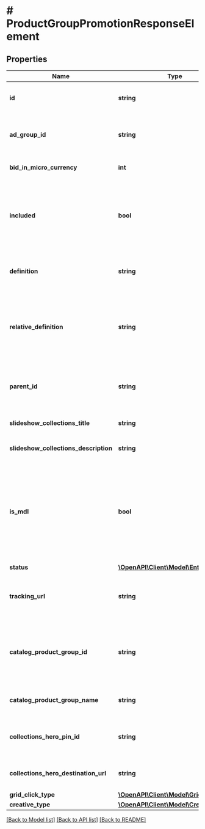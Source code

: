 # # ProductGroupPromotionResponseElement

## Properties

Name | Type | Description | Notes
------------ | ------------- | ------------- | -------------
**id** | **string** | ID of the product group promotion. | [optional]
**ad_group_id** | **string** | ID of the ad group the product group belongs to. | [optional]
**bid_in_micro_currency** | **int** | The bid in micro currency. | [optional]
**included** | **bool** | True if the group is BIDDABLE, false if it should be EXCLUDED from serving ads. | [optional]
**definition** | **string** | The full product group definition path | [optional]
**relative_definition** | **string** | The definition of the product group, relative to its parent - an attribute name/value pair | [optional]
**parent_id** | **string** | The parent Product Group ID of this Product Group | [optional]
**slideshow_collections_title** | **string** | Slideshow Collections Title | [optional]
**slideshow_collections_description** | **string** | Slideshow Collections Description | [optional]
**is_mdl** | **bool** | If set to true products promoted in this product group will use the Mobile Deep Link specified in your catalog | [optional]
**status** | [**\OpenAPI\Client\Model\EntityStatus**](EntityStatus.md) |  | [optional]
**tracking_url** | **string** | Tracking template for proudct group promotions. 4000 limit | [optional]
**catalog_product_group_id** | **string** | ID of the catalogs product group that this product group promotion references | [optional]
**catalog_product_group_name** | **string** | Catalogs product group name | [optional]
**collections_hero_pin_id** | **string** | Hero Pin ID if this PG is promoted as a Collection | [optional]
**collections_hero_destination_url** | **string** | Collections Hero Destination Url | [optional]
**grid_click_type** | [**\OpenAPI\Client\Model\GridClickType**](GridClickType.md) |  | [optional]
**creative_type** | [**\OpenAPI\Client\Model\CreativeType**](CreativeType.md) |  | [optional]

[[Back to Model list]](../../README.md#models) [[Back to API list]](../../README.md#endpoints) [[Back to README]](../../README.md)
